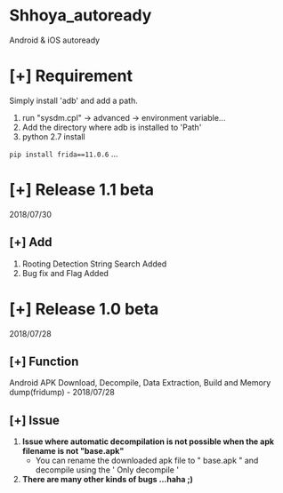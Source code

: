 # Shhoya_autoready
Android &amp; iOS autoready



# [+] Requirement

Simply install 'adb' and add a path. 

1. run "sysdm.cpl"  -> advanced  -> environment variable...
2. Add the directory where adb is installed to 'Path'
3. python 2.7 install

`pip install frida==11.0.6` ...

# [+] Release 1.1 beta #

2018/07/30

## [+] Add

1. Rooting Detection String Search Added
2. Bug fix and Flag Added 



# [+] Release 1.0 beta

2018/07/28

## [+] Function

Android APK Download, Decompile, Data Extraction, Build and Memory dump(fridump) - 2018/07/28





## [+] Issue

1. **Issue where automatic decompilation is not possible when the apk filename is not "base.apk"**
   - You can rename the downloaded apk file to " base.apk " and decompile using the ' Only decompile '
2. **There are many other kinds of bugs ...haha ;)**





